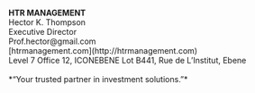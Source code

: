 
<div dir="auto"><br/><strong>HTR MANAGEMENT</strong><br/>Hector K. Thompson&nbsp;&nbsp;<br/>Executive Director&nbsp;&nbsp;<br/>Prof.hector@gmail.com&nbsp;&nbsp;<br/>[htrmanagement.com](http:&#x2F;&#x2F;htrmanagement.com)&nbsp;&nbsp;<br/>Level 7 Office 12, ICONEBENE Lot B441, Rue de L’Institut, Ebene<br/><br/>*“Your trusted partner in investment solutions.”*</div>
